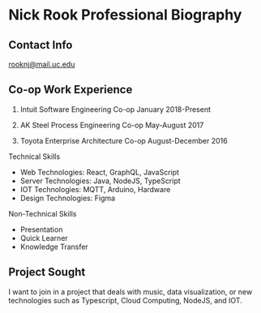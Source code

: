 # Nick Rook Professional Biography

## Contact Info

rooknj@mail.uc.edu

## Co-op Work Experience

1. Intuit
   Software Engineering Co-op
   January 2018-Present

2. AK Steel
   Process Engineering Co-op
   May-August 2017

3. Toyota
   Enterprise Architecture Co-op
   August-December 2016

Technical Skills

- Web Technologies: React, GraphQL, JavaScript
- Server Technologies: Java, NodeJS, TypeScript
- IOT Technologies: MQTT, Arduino, Hardware
- Design Technologies: Figma

Non-Technical Skills

- Presentation
- Quick Learner
- Knowledge Transfer

## Project Sought

I want to join in a project that deals with music, data visualization, or new technologies such as Typescript, Cloud Computing, NodeJS, and IOT.
